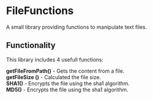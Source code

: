 # FileFunctions
A small library providing functions to manipulate text files.

## Functionality
This library includes 4 usefull functions:

**getFileFromPath()** - Gets the content from a file.</br>
**getFileSize ()** - Calculated the file size.</br>
**SHA1()** - Encrypts the file using the sha1 algorithm.</br>
**MD5()** - Encrypts the file using the sha1 algorithm.
